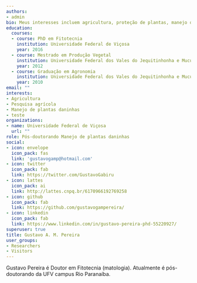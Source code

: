 ```yaml
---
authors:
- admin
bio: Meus interesses incluem agricultura, proteção de plantas, manejo de plantas daninhas.
education:
  courses:
  - course: PhD em Fitotecnia
    institution: Universidade Federal de Viçosa
    year: 2016
  - course: Mestrado em Produção Vegetal
    institution: Universidade Federal dos Vales do Jequitinhonha e Mucuri
    year: 2012
  - course: Graduação em Agronomia
    institution: Universidade Federal dos Vales do Jequitinhonha e Mucuri
    year: 2010
email: ""
interests:
- Agricultura
- Pesquisa agrícola
- Manejo de plantas daninhas
- teste
organizations: 
- name: Universidade Federal de Viçosa
  url: ""
role: Pós-doutorando Manejo de plantas daninhas
social:
- icon: envelope
  icon_pack: fas
  link: 'gustavogamp@hotmail.com'
- icon: twitter
  icon_pack: fab
  link: https://twitter.com/GustavoGabiru
- icon: lattes
  icon_pack: ai
  link: http://lattes.cnpq.br/6170966192769258
- icon: github
  icon_pack: fab
  link: https://github.com/gustavogampereira/
- icon: linkedin
  icon_pack: fab
  link: https://www.linkedin.com/in/gustavo-pereira-phd-55220927/
superuser: true
title: Gustavo A. M. Pereira
user_groups:
- Researchers
- Visitors
---
```


Gustavo Pereira é Doutor em Fitotecnia (matologia). Atualmente é pós-doutorando da UFV campus Rio Paranaíba.

